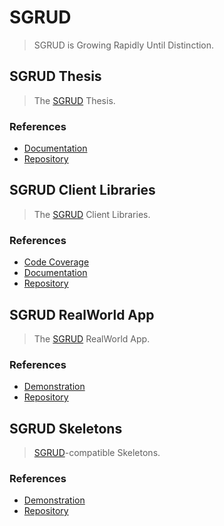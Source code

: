 # SGRUD
> SGRUD is Growing Rapidly Until Distinction.

## SGRUD Thesis
> The [SGRUD](https://sgrud.github.io) Thesis.

### References
- [Documentation](https://sgrud.github.io/thesis)
- [Repository](https://github.com/sgrud/thesis)

## SGRUD Client Libraries
> The [SGRUD](https://sgrud.github.io) Client Libraries.

### References
- [Code Coverage](https://sgrud.github.io/coverage)
- [Documentation](https://sgrud.github.io/client)
- [Repository](https://github.com/sgrud/client)

## SGRUD RealWorld App
> The [SGRUD](https://sgrud.github.io) RealWorld App.

### References
- [Demonstration](https://sgrud.github.io/realworld)
- [Repository](https://github.com/sgrud/realworld)

## SGRUD Skeletons
> [SGRUD](https://sgrud.github.io)-compatible Skeletons.

### References
- [Demonstration](https://sgrud.github.io/skeletons)
- [Repository](https://github.com/sgrud/skeletons)
